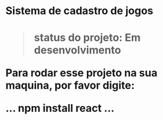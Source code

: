 <h1>Sistema de cadastro de jogos<h1>

> status do projeto: Em desenvolvimento

Para rodar esse projeto na sua maquina, por favor digite:

...
npm install react
...
